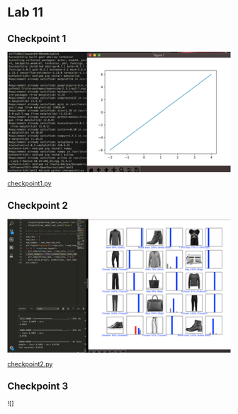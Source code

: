 # Lab 11

## Checkpoint 1
![Checkpoint 1](https://github.com/amitra1997/CSCI-49XX-OpenSource/blob/master/Labs/lab11/lab11pics/check1.png)

[checkpoint1.py](https://github.com/amitra1997/CSCI-49XX-OpenSource/blob/master/Labs/lab11/checkpoint1.py)

## Checkpoint 2
![Checkpoint 1](https://github.com/amitra1997/CSCI-49XX-OpenSource/blob/master/Labs/lab11/lab11pics/check2.png)

[checkpoint2.py](https://github.com/amitra1997/CSCI-49XX-OpenSource/blob/master/Labs/lab11/checkpoint2.py)

## Checkpoint 3
![]